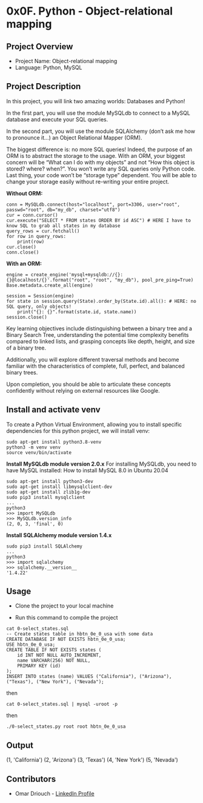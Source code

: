 # 0x0F. Python - Object-relational mapping

## Project Overview

+ Project Name: Object-relational mapping
+ Language: Python, MySQL
 

## Project Description
In this project, you will link two amazing worlds: Databases and Python!

In the first part, you will use the module MySQLdb to connect to a MySQL database and execute your SQL queries.

In the second part, you will use the module SQLAlchemy (don’t ask me how to pronounce it…) an Object Relational Mapper (ORM).

The biggest difference is: no more SQL queries! Indeed, the purpose of an ORM is to abstract the storage to the usage. With an ORM, your biggest concern will be “What can I do with my objects” and not “How this object is stored? where? when?”. You won’t write any SQL queries only Python code. Last thing, your code won’t be “storage type” dependent. You will be able to change your storage easily without re-writing your entire project.

**Without ORM:**
```
conn = MySQLdb.connect(host="localhost", port=3306, user="root", passwd="root", db="my_db", charset="utf8")
cur = conn.cursor()
cur.execute("SELECT * FROM states ORDER BY id ASC") # HERE I have to know SQL to grab all states in my database
query_rows = cur.fetchall()
for row in query_rows:
    print(row)
cur.close()
conn.close()
```
**With an ORM:**
```
engine = create_engine('mysql+mysqldb://{}:{}@localhost/{}'.format("root", "root", "my_db"), pool_pre_ping=True)
Base.metadata.create_all(engine)

session = Session(engine)
for state in session.query(State).order_by(State.id).all(): # HERE: no SQL query, only objects!
    print("{}: {}".format(state.id, state.name))
session.close()
```
Key learning objectives include distinguishing between a binary tree and a Binary Search Tree, understanding the potential time complexity benefits compared to linked lists, and grasping concepts like depth, height, and size of a binary tree. 

Additionally, you will explore different traversal methods and become familiar with the characteristics of complete, full, perfect, and balanced binary trees. 

Upon completion, you should be able to articulate these concepts confidently without relying on external resources like Google.

## Install and activate venv
To create a Python Virtual Environment, allowing you to install specific dependencies for this python project, we will install venv:
```
sudo apt-get install python3.8-venv
python3 -m venv venv
source venv/bin/activate
```


**Install MySQLdb module version 2.0.x**
    For installing MySQLdb, you need to have MySQL installed: How to install MySQL 8.0 in Ubuntu 20.04
```
sudo apt-get install python3-dev
sudo apt-get install libmysqlclient-dev
sudo apt-get install zlib1g-dev
sudo pip3 install mysqlclient
...
python3
>>> import MySQLdb
>>> MySQLdb.version_info 
(2, 0, 3, 'final', 0)
```

**Install SQLAlchemy module version 1.4.x**
```
sudo pip3 install SQLAlchemy
...
python3
>>> import sqlalchemy
>>> sqlalchemy.__version__ 
'1.4.22'
```

  
## Usage
+ Clone the project to your local machine
 


+ Run this command to compile the project
 
```
cat 0-select_states.sql
-- Create states table in hbtn_0e_0_usa with some data
CREATE DATABASE IF NOT EXISTS hbtn_0e_0_usa;
USE hbtn_0e_0_usa;
CREATE TABLE IF NOT EXISTS states ( 
    id INT NOT NULL AUTO_INCREMENT, 
    name VARCHAR(256) NOT NULL,
    PRIMARY KEY (id)
);
INSERT INTO states (name) VALUES ("California"), ("Arizona"), ("Texas"), ("New York"), ("Nevada");
```
then 
```
cat 0-select_states.sql | mysql -uroot -p
```

then 
```
./0-select_states.py root root hbtn_0e_0_usa
```
## Output

(1, 'California')
(2, 'Arizona')
(3, 'Texas')
(4, 'New York')
(5, 'Nevada')

 
 

## Contributors
+ Omar Driouch - [LinkedIn Profile](https://www.linkedin.com/in/omar-driouch/)

